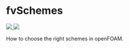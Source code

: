 # fvSchemes
<p>
<a href="" rel="nofollow"><img src="https://img.shields.io/badge/V%202.0-fvSchemes-blue">
<a href="https://www.gnu.org/licenses/gpl-3.0.txt" rel="nofollow"><img src="https://img.shields.io/badge/Licence-GPL%203.0-green alt="version 1"></a></p>

How to choose the right schemes in openFOAM.
